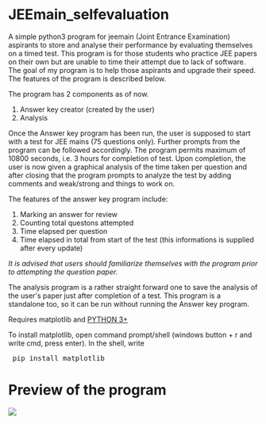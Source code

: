 # JEEmain_selfevaluation
A simple python3 program for jeemain (Joint Entrance Examination) aspirants to store and analyse their performance by evaluating themselves on a timed test. This program is for those students who practice JEE papers on their own but are unable to time their attempt due to lack of software. The goal of my program is to help those aspirants and upgrade their speed. The features of the program is described below.

The program has 2 components as of now. 
  1. Answer key creator (created by the user)
  2. Analysis

Once the Answer key program has been run, the user is supposed to start with a test for JEE mains (75 questions only).
Further prompts from the program can be followed accordingly.
The program permits maximum of 10800 seconds, i.e. 3 hours for completion of test. Upon completion, the user is now given a graphical analysis of the time taken per question and after closing that the program prompts to analyze the test by adding comments and weak/strong and things to work on.

The features of the answer key program include:
   1. Marking an answer for review
   2. Counting total questons attempted
   3. Time elapsed per question
   4. Time elapsed in total from start of the test 
(this informations is supplied after every update)

*It is advised that users should familiarize themselves with the program prior to attempting the question paper.*

The analysis program is a rather straight forward one to save the analysis of the user's paper just after completion of a test.
This program is a standalone too, so it can be run without running the Answer key program.

Requires matplotlib and [PYTHON 3+](https://www.python.org/)

To install matplotlib, open command prompt/shell (windows button + r and write cmd, press enter). In the shell, write
<pre> pip install matplotlib </pre>

# Preview of the program

[![][1]][1]


  [1]: https://i.stack.imgur.com/8DRio.png
